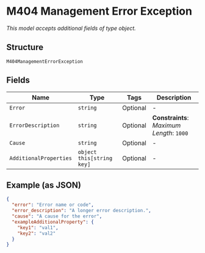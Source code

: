
# M404 Management Error Exception

*This model accepts additional fields of type object.*

## Structure

`M404ManagementErrorException`

## Fields

| Name | Type | Tags | Description |
|  --- | --- | --- | --- |
| `Error` | `string` | Optional | - |
| `ErrorDescription` | `string` | Optional | **Constraints**: *Maximum Length*: `1000` |
| `Cause` | `string` | Optional | - |
| `AdditionalProperties` | `object this[string key]` | Optional | - |

## Example (as JSON)

```json
{
  "error": "Error name or code",
  "error_description": "A longer error description.",
  "cause": "A cause for the error",
  "exampleAdditionalProperty": {
    "key1": "val1",
    "key2": "val2"
  }
}
```

